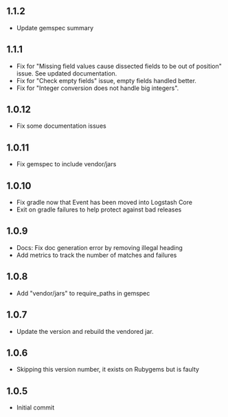 ## 1.1.2
  - Update gemspec summary

## 1.1.1
  - Fix for "Missing field values cause dissected fields to be out of position" issue. See updated documentation.
  - Fix for "Check empty fields" issue, empty fields handled better.
  - Fix for "Integer conversion does not handle big integers".
  
## 1.0.12
  - Fix some documentation issues

## 1.0.11
 - Fix gemspec to include vendor/jars

## 1.0.10
 - Fix gradle now that Event has been moved into Logstash Core
 - Exit on gradle failures to help protect against bad releases 

## 1.0.9
 - Docs: Fix doc generation error by removing illegal heading
 - Add metrics to track the number of matches and failures

## 1.0.8
 - Add "vendor/jars" to require_paths in gemspec

## 1.0.7
 - Update the version and rebuild the vendored jar.

## 1.0.6
 - Skipping this version number, it exists on Rubygems but is faulty

## 1.0.5
 - Initial commit
